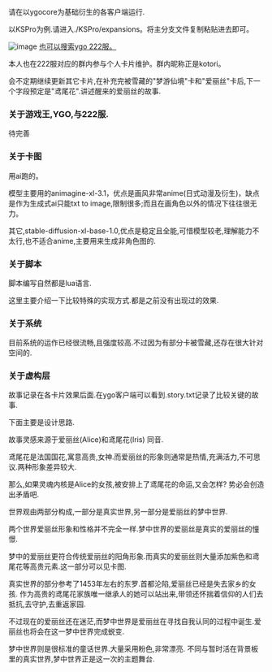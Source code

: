 请在以ygocore为基础衍生的各客户端运行.

以KSPro为例.请进入./KSPro/expansions。将主分支文件复制粘贴进去即可。

![image](https://github.com/user-attachments/assets/9ce43bce-952c-4bd0-894a-512efbb0dfee)
[也可以搜索ygo 222服。](https://srv.koishi.pro/pre.html)

本人也在222服对应的群内参与个人卡片维护。群内昵称正是kotori。

会不定期继续更新其它卡片,在补充完被雪藏的"梦游仙境"卡和"爱丽丝"卡后,下一个字段预定是"鸢尾花".讲述醒来的爱丽丝的故事.

### 关于游戏王,YGO,与222服.
待完善

### 关于卡图
用ai跑的。

模型主要用的animagine-xl-3.1，优点是画风非常anime(日式动漫及衍生)，缺点是作为生成式ai只能txt to image,限制很多;而且在画角色以外的情况下往往很无力。

其它,stable-diffusion-xl-base-1.0,优点是稳定且全能,可惜模型较老,理解能力不太行,也不适合anime,主要用来生成非角色图的.


### 关于脚本 
脚本编写自然都是lua语言.

这里主要介绍一下比较特殊的实现方式.都是之前没有出现过的效果.


### 关于系统
目前系统的运作已经很流畅,且强度较高.不过因为有部分卡被雪藏,还存在很大针对空间的.

### 关于虚构层
故事记录在各卡片效果后面.在ygo客户端可以看到.story.txt记录了比较关键的故事.

下面主要是设计思路.

故事灵感来源于爱丽丝(Alice)和鸢尾花(Iris) 同音.

鸢尾花是法国国花,寓意高贵,女神.而爱丽丝的形象则通常是热情,充满活力,不可思议.两种形象差异较大.

那么,如果灵魂内核是Alice的女孩,被安排上了鸢尾花的命运,又会怎样?
势必会创造出矛盾吧.

世界观由两部分构成,一部分是真实世界,另一部分是爱丽丝的梦中世界.

两个世界爱丽丝形象和性格并不完全一样.梦中世界的爱丽丝是真实的爱丽丝的憧憬.

梦中的爱丽丝更符合传统爱丽丝的阳角形象.而真实的爱丽丝则大量添加紫色和鸢尾花等高贵元素.这一部分可以见卡图.

真实世界的部分参考了1453年左右的东罗.首都沦陷,爱丽丝已经是失去家乡的女孩.
作为高贵的鸢尾花家族唯一继承人的她可以站出来,带领还怀揣着信仰的人们去抵抗,去守护,去重返家园.

不过现在的爱丽丝还在迷茫,而梦中世界是爱丽丝在寻找自我认同的过程中诞生.爱丽丝也将会在这一梦中世界完成蜕变.

梦中世界则是很标准的童话世界.大量采用粉色,非常漂亮.
不同与暂时活在背景板里的真实世界,梦中世界正是这一次的主题舞台.

